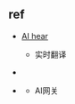 


## ref
+ [AI hear](https://hear.thucydides.net/zh-cn/)
    + 实时翻译

+ [](https://5ire.app/)
+ [](https://github.com/APIParkLab/APIPark)
    + AI网关